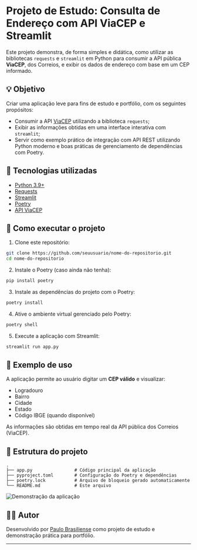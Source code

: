 # Projeto de Estudo: Consulta de Endereço com API ViaCEP e Streamlit

Este projeto demonstra, de forma simples e didática, como utilizar as bibliotecas `requests` e `streamlit` em Python para consumir a API pública **ViaCEP**, dos Correios, e exibir os dados de endereço com base em um CEP informado.

## 💡 Objetivo

Criar uma aplicação leve para fins de estudo e portfólio, com os seguintes propósitos:

- Consumir a API [ViaCEP](https://viacep.com.br/) utilizando a biblioteca `requests`;
- Exibir as informações obtidas em uma interface interativa com `streamlit`;
- Servir como exemplo prático de integração com API REST utilizando Python moderno e boas práticas de gerenciamento de dependências com Poetry.

## 🔧 Tecnologias utilizadas

- [Python 3.9+](https://www.python.org/)
- [Requests](https://docs.python-requests.org/)
- [Streamlit](https://streamlit.io/)
- [Poetry](https://python-poetry.org/)
- [API ViaCEP](https://viacep.com.br/)

## 🚀 Como executar o projeto

1. Clone este repositório:

```bash
git clone https://github.com/seuusuario/nome-do-repositorio.git
cd nome-do-repositorio
```

2. Instale o Poetry (caso ainda não tenha):

```bash
pip install poetry
```

3. Instale as dependências do projeto com o Poetry:

```bash
poetry install
```

4. Ative o ambiente virtual gerenciado pelo Poetry:

```bash
poetry shell
```

5. Execute a aplicação com Streamlit:

```bash
streamlit run app.py
```

## 🧪 Exemplo de uso

A aplicação permite ao usuário digitar um **CEP válido** e visualizar:

- Logradouro
- Bairro
- Cidade
- Estado
- Código IBGE (quando disponível)

As informações são obtidas em tempo real da API pública dos Correios (ViaCEP).

## 📂 Estrutura do projeto

```
.
├── app.py                # Código principal da aplicação
├── pyproject.toml        # Configuração do Poetry e dependências
├── poetry.lock           # Arquivo de bloqueio gerado automaticamente
└── README.md             # Este arquivo
```

![Demonstração da aplicação](images/page.png)

## 🧑‍💻 Autor

Desenvolvido por [Paulo Brasiliense](https://github.com/PauloBrasiliense) como projeto de estudo e demonstração prática para portfólio.

---